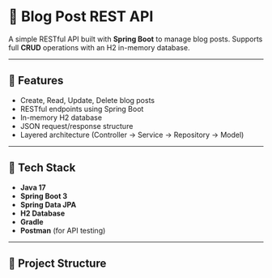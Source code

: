 # 📝 Blog Post REST API

A simple RESTful API built with **Spring Boot** to manage blog posts. Supports full **CRUD** operations with an H2 in-memory database.

---

## 🚀 Features

- Create, Read, Update, Delete blog posts
- RESTful endpoints using Spring Boot
- In-memory H2 database
- JSON request/response structure
- Layered architecture (Controller → Service → Repository → Model)

---

## 🔧 Tech Stack

- **Java 17**
- **Spring Boot 3**
- **Spring Data JPA**
- **H2 Database**
- **Gradle**
- **Postman** (for API testing)

---

## 📁 Project Structure

